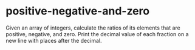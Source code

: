 # positive-negative-and-zero
Given an array of integers, calculate the ratios of its elements that are positive, negative, and zero. Print the decimal value of each fraction on a new line with  places after the decimal.
